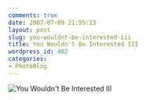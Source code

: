 ```yaml
---
comments: true
date: 2007-07-09 21:55:13
layout: post
slug: you-wouldnt-be-interested-iii
title: You Wouldn't Be Interested III
wordpress_id: 402
categories:
- PhotoBlog
---
```


![You Wouldn't Be Interested III](http://ryanfitzer.com/main/wp-content/uploads/2007/07/angel-hotel.jpg)
